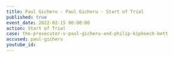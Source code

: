 ```yaml
---
title: Paul Gicheru - Paul Gicheru - Start of Trial
published: true
event_date: 2022-02-15 00:00:00
action: Start of Trial
case: the-prosecutor-v-paul-gicheru-and-philip-kipkoech-bett
accused: paul-gicheru
youtube_id:
---
```

